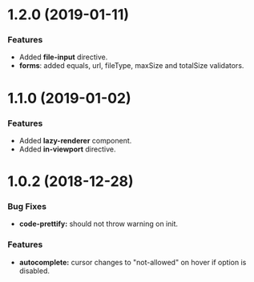 # 1.2.0 (2019-01-11)
### Features
* Added **file-input** directive.
* **forms**: added equals, url, fileType, maxSize and totalSize validators.

# 1.1.0 (2019-01-02)
### Features
* Added **lazy-renderer** component.
* Added **in-viewport** directive.

# 1.0.2 (2018-12-28)
### Bug Fixes
* **code-prettify:** should not throw warning on init.
### Features
* **autocomplete:** cursor changes to "not-allowed" on hover if option is disabled.